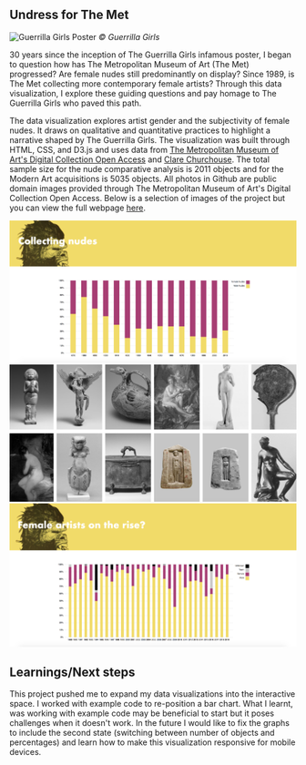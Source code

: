 ## Undress for The Met

![Guerrilla Girls Poster](https://www.tate.org.uk/art/images/work/P/P78/P78793_10.jpg)
*&#xa9; Guerrilla Girls*

30 years since the inception of The Guerrilla Girls infamous poster, I began to question how has The Metropolitan Museum of Art (The Met) progressed? Are female nudes still predominantly on display? Since 1989, is The Met collecting more contemporary female artists? Through this data visualization, I explore these guiding questions and pay homage to The Guerrilla Girls who paved this path.

The data visualization explores artist gender and the subjectivity of female nudes. It draws on qualitative and quantitative practices to highlight a narrative shaped by The Guerrilla Girls. The visualization was built through HTML, CSS, and D3.js and uses data from [The Metropolitan Museum of Art's Digital Collection Open Access](https://metmuseum.github.io/) and [Clare Churchouse](https://github.com/churc). The total sample size for the nude comparative analysis is 2011 objects and for the Modern Art acquisitions is 5035 objects. All photos in Github are public domain images provided through The Metropolitan Museum of Art's Digital Collection Open Access. Below is a selection of images of the project but you can view the full webpage [here](https://lulujordanna.github.io/major-studio-1/interactive/). 

![Image from project 1](https://github.com/lulujordanna/major-studio-1/blob/master/interactive/images/github_1.png)
![Image from project 2](https://github.com/lulujordanna/major-studio-1/blob/master/interactive/images/github_2.png)
![Image from project 3](https://github.com/lulujordanna/major-studio-1/blob/master/interactive/images/github_3.png)

## Learnings/Next steps
This project pushed me to expand my data visualizations into the interactive space. I worked with example code to re-position a bar chart. What I learnt, was working with example code may be beneficial to start but it poses challenges when it doesn't work. In the future I would like to fix the graphs to include the second state (switching between number of objects and percentages) and learn how to make this visualization responsive for mobile devices. 
